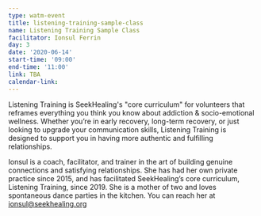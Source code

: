 ```yaml
---
type: watm-event
title: listening-training-sample-class
name: Listening Training Sample Class
facilitator: Ionsul Ferrin
day: 3
date: '2020-06-14'
start-time: '09:00'
end-time: '11:00'
link: TBA
calendar-link:
---
```


Listening Training is SeekHealing's "core curriculum" for volunteers that reframes everything you think you know about addiction & socio-emotional wellness.  Whether you’re in early recovery, long-term recovery, or just looking to upgrade your communication skills, Listening Training is designed to support you in having more authentic and fulfilling relationships.

Ionsul is a coach, facilitator, and trainer in the art of building genuine connections and satisfying relationships. She has had her own private practice since 2015, and has facilitated SeekHealing’s core curriculum, Listening Training, since 2019. She is a mother of two and loves spontaneous dance parties in the kitchen. You can reach her at ionsul@seekhealing.org
